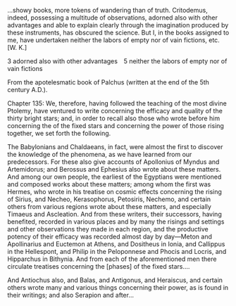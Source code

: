 ...showy books, more tokens of wandering than of truth. Critodemus, indeed, possessing a multitude of observations, adorned also with other advantages and able to explain clearly through the imagination produced by these instruments, has obscured the science. But I, in the books assigned to me, have undertaken neither the labors of empty nor of vain fictions, etc.  
                                [W. K.]

3 adorned also with other advantages 5 neither the labors of empty nor of vain fictions

From the apotelesmatic book of Palchus (written at the end of the 5th century A.D.).

Chapter 135: We, therefore, having followed the teaching of the most divine Ptolemy, have ventured to write concerning the efficacy and quality of the thirty bright stars; and, in order to recall also those who wrote before him concerning the <phases> of the fixed stars and concerning the power of those rising together, we set forth the following.

The Babylonians and Chaldaeans, in fact, were almost the first to discover the knowledge of the phenomena, as we have learned from our predecessors. For these also give accounts of Apollonius of Myndus and Artemidorus; and Berossus and Ephesius also wrote about these matters. And among our own people, the earliest of the Egyptians were mentioned and composed works about these matters; among whom the first was Hermes, who wrote in his treatise on cosmic effects concerning the rising of Sirius, and Necheo, Kerasophorus, Petosiris, Nechemo, and certain others from various regions wrote about these matters, and especially Timaeus and Ascleation. And from these writers, their successors, having benefited, recorded in various places and by many the risings and settings and other observations they made in each region, and the productive potency of their efficacy was recorded almost day by day—Meton and Apollinarius and Euctemon at Athens, and Dositheus in Ionia, and Callippus in the Hellespont, and Philip in the Peloponnese and Phocis and Locris, and Hipparchus in Bithynia. And from each of the aforementioned men there circulate treatises concerning the [phases] of the fixed stars....

And Antiochus also, and Balas, and Antigonus, and Heraiscus, and certain others wrote many and various things concerning their power, as is found in their writings; and also Serapion and after...